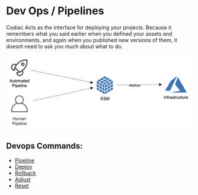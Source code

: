 # Dev Ops / Pipelines

Codiac Acts as the interface for deploying your projects.
Because it remembers what you said earlier when you defined your assets and environments, and again when you published new versions of them, it doesnt need to ask you much about what to do.  

![DevOps](./img/devops.png)


## Devops Commands:

  * [Pipeline]() 
  * [Deploy]()
  * [Rollback]()
  * [Adjust]()  <!-- env, config, footprint -->
  * [Reset]()  <!-- restarts pods -->
